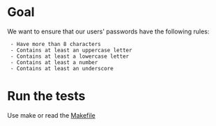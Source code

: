 # Goal
We want to ensure that our users' passwords have the following rules:

	 - Have more than 8 characters
	 - Contains at least an uppercase letter
	 - Contains at least a lowercase letter
	 - Contains at least a number
	 - Contains at least an underscore

# Run the tests

Use make or read the [Makefile](./Makefile)
